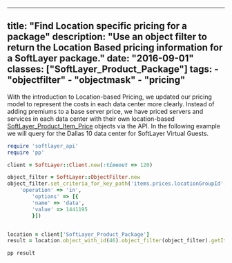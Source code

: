 
---
title: "Find Location specific pricing for a package"
description: "Use an object filter to return the Location Based pricing information for a SoftLayer package."
date: "2016-09-01"
classes: ["SoftLayer_Product_Package"]
tags:
    - "objectfilter"
    - "objectmask"
    - "pricing"
---

With the introduction to Location-based Pricing, we updated our pricing model to represent the costs in each data center more clearly. Instead of adding premiums to a base server price, we have priced servers and services in each data center with their own location-based [SoftLayer_Product_Item_Price](http://sldn.softlayer.com/reference/services/SoftLayer_Product_Item_Price) objects via the API. In the following example we will query for the Dallas 10 data center for SoftLayer Virtual Guests. 

```ruby
require 'softlayer_api'
require 'pp'

client = SoftLayer::Client.new(:timeout => 120)

object_filter = SoftLayer::ObjectFilter.new
object_filter.set_criteria_for_key_path('items.prices.locationGroupId',
	'operation' => 'in',
        'options' => [{
        'name' => 'data',
        'value' => 1441195
        }])


location = client['SoftLayer_Product_Package']
result = location.object_with_id(46).object_filter(object_filter).getItems

pp result
```
